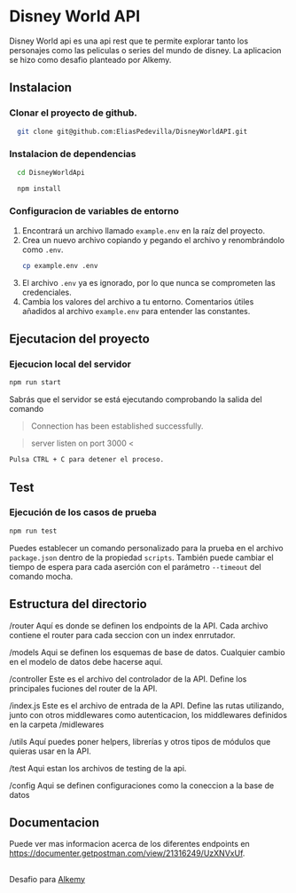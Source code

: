 ﻿# Disney World API

Disney World api es una api rest que te permite explorar tanto los personajes como las peliculas o series del mundo de disney. La aplicacion se hizo como desafio planteado por Alkemy.

## Instalacion

### Clonar el proyecto de github.

```bash
  git clone git@github.com:EliasPedevilla/DisneyWorldAPI.git
```

### Instalacion de dependencias

```bash
  cd DisneyWorldApi
```

```bash
  npm install
```

### Configuracion de variables de entorno

1.  Encontrará un archivo llamado `example.env` en la raíz del proyecto.
2.  Crea un nuevo archivo copiando y pegando el archivo y renombrándolo como `.env`.
    ```bash
    cp example.env .env
    ```
3.  El archivo `.env` ya es ignorado, por lo que nunca se comprometen las credenciales.
4.  Cambia los valores del archivo a tu entorno. Comentarios útiles añadidos al archivo `example.env` para entender las constantes.

## Ejecutacion del proyecto

### Ejecucion local del servidor

```bash
npm run start
```

Sabrás que el servidor se está ejecutando comprobando la salida del comando

> Connection has been established successfully.

> server listen on port 3000 <

```bash
Pulsa CTRL + C para detener el proceso.
```

## Test

### Ejecución de los casos de prueba

```bash
npm run test
```

Puedes establecer un comando personalizado para la prueba en el archivo `package.json` dentro de la propiedad `scripts`. También puede cambiar el tiempo de espera para cada aserción con el parámetro `--timeout` del comando mocha.

## Estructura del directorio

/router Aquí es donde se definen los endpoints de la API. Cada archivo contiene el router para cada seccion con un index enrrutador.

/models Aqui se definen los esquemas de base de datos. Cualquier cambio en el modelo de datos debe hacerse aquí.

/controller Este es el archivo del controlador de la API. Define los principales fuciones del router de la API.

/index.js Este es el archivo de entrada de la API. Define las rutas utilizando, junto con otros middlewares como autenticacion, los middlewares definidos en la carpeta /midlewares

/utils Aquí puedes poner helpers, librerías y otros tipos de módulos que quieras usar en la API.

/test Aqui estan los archivos de testing de la api.

/config Aqui se definen configuraciones como la coneccion a la base de datos

## Documentacion

Puede ver mas informacion acerca de los diferentes endpoints en https://documenter.getpostman.com/view/21316249/UzXNVxUf.

##

Desafio para [Alkemy](https://www.alkemy.org/)
